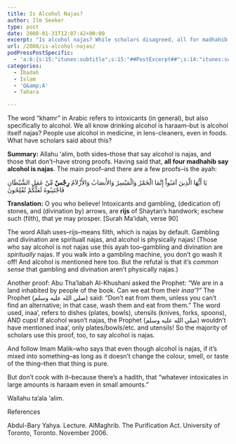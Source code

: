 ```yaml
---
title: Is Alcohol Najas?
author: Ilm Seeker
type: post
date: 2008-01-31T12:07:42+00:00
excerpt: "Is alcohol najas? While scholars disagreed, all for madhahib say it IS najas.  Why? Because of the ayah in Surah Ma'idah--alcohol, divination, and gambling are rijs (filth).  Filth is najas by default!  And the hadith of washing the inaa' of the people of the book--inaa' refers to plates and bowls and utensils, but also cups!  Why mention cups?  Alcohol!"
url: /2008/is-alcohol-najas/
podPressPostSpecific:
  - 'a:6:{s:15:"itunes:subtitle";s:15:"##PostExcerpt##";s:14:"itunes:summary";s:15:"##PostExcerpt##";s:15:"itunes:keywords";s:17:"##WordPressCats##";s:13:"itunes:author";s:10:"##Global##";s:15:"itunes:explicit";s:2:"No";s:12:"itunes:block";s:2:"No";}'
categories:
  - Ibadah
  - Islam
  - 'Q&amp;A'
  - Tahara

---
```

The word &#8220;khamr&#8221; in Arabic refers to intoxicants (in general), but also specifically to alcohol. We all know drinking alcohol is haraam&#8211;but is alcohol itself najas? People use alcohol in medicine, in lens-cleaners, even in foods. What have scholars said about this?

**Summary:** Allahu &#8216;alim, both sides&#8211;those that say alcohol is najas, and those that don&#8217;t&#8211;have strong proofs. Having said that, **all four madhahib say alcohol is najas**. The main proof&#8211;and there are a few proofs&#8211;is the ayah:

<div class="quran">
  يَا أَيُّهَا الَّذِينَ آمَنُواْ إِنَّمَا الْخَمْرُ وَالْمَيْسِرُ وَالأَنصَابُ وَالأَزْلاَمُ <strong>رِجْسٌ</strong> مِّنْ عَمَلِ الشَّيْطَانِ فَاجْتَنِبُوهُ لَعَلَّكُمْ تُفْلِحُونَ
</div>

**Translation:** O you who believe! Intoxicants and gambling, (dedication of) stones, and (divination by) arrows, are **rijs** of Shaytan&#8217;s handwork; eschew such (filth), that ye may prosper. [Surah Ma&#8217;idah, verse 90]

The word Allah uses&#8211;rijs&#8211;means filth, which is najas by default. Gambling and divination are spirituall najas, and alcohol is physically najas! (Those who say alcohol is not najas use this ayah too&#8211;gambling and divination are _spiritually_ najas. If you walk into a gambling machine, you don&#8217;t go wash it off! And alcohol is mentioned here too. But the refutal is that it&#8217;s _common sense_ that gambling and divination aren&#8217;t physically najas.)

Another proof: Abu Tha&#8217;labah Al-Khushani asked the Prophet: &#8220;We are in a land inhabited by people of the book. Can we eat from their _inaa&#8217;_?&#8221; The Prophet (صلي الله عليه وسلم) said: &#8220;Don&#8217;t eat from them, unless you can&#8217;t find an alternative; in that case, wash them and eat from them.&#8221; The word used, inaa&#8217;, refers to dishes (plates, bowls), utensils (knives, forks, spoons), AND cups! If alcohol wasn&#8217;t najas, the Prophet (صلي الله عليه وسلم) wouldn&#8217;t have mentioned inaa&#8217;, only plates/bowls/etc. and utensils! So the majority of scholars use this proof, too, to say alcohol is najas.

And follow Imam Malik&#8211;who says that even though alcohol is najas, if it&#8217;s mixed into something&#8211;as long as it doesn&#8217;t change the colour, smell, or taste of the thing&#8211;then that thing is pure.

But don&#8217;t cook with it&#8211;because there&#8217;s a hadith, that &#8220;whatever intoxicates in large amounts is haraam even in small amounts.&#8221;

Wallahu ta&#8217;ala &#8216;alim.

<div id="referencesTitle">
  References
</div>

<p class="reference">
  Abdul-Bary Yahya. Lecture. AlMaghrib. The Purification Act. University of Toronto, Toronto. November 2006.
</p>